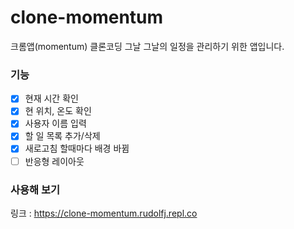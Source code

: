 # clone-momentum
크롬앱(momentum) 클론코딩
그날 그날의 일정을 관리하기 위한 앱입니다.

### 기능
- [x] 현재 시간 확인
- [x] 현 위치, 온도 확인
- [x] 사용자 이름 입력
- [x] 할 일 목록 추가/삭제
- [x] 새로고침 할때마다 배경 바뀜
- [ ] 반응형 레이아웃

### 사용해 보기
링크 : https://clone-momentum.rudolfj.repl.co
